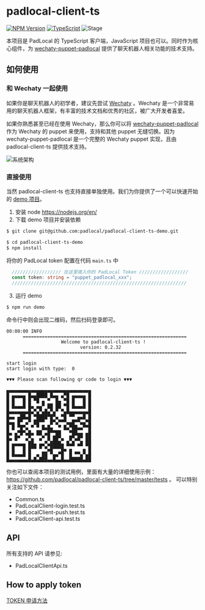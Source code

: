 # padlocal-client-ts

[![NPM Version](https://badge.fury.io/js/padlocal-client-ts.svg)](https://www.npmjs.com/package/padlocal-client-ts)
[![TypeScript](https://img.shields.io/badge/%3C%2F%3E-TypeScript-blue.svg)](https://www.typescriptlang.org/)
![Stage](https://img.shields.io/badge/Stage-beta-yellow)


本项目是 PadLocal 的 TypeScript 客户端，JavaScript 项目也可以。同时作为核心组件，为 [wechaty-puppet-padlocal](https://github.com/padlocal/wechaty-puppet-padlocal) 提供了聊天机器人相关功能的技术支持。

## 如何使用

### 和 Wechaty 一起使用
如果你是聊天机器人的初学者，建议先尝试 [Wechaty](https://github.com/wechaty/wechaty) 。Wechaty 是一个非常易用的聊天机器人框架，有丰富的技术文档和优秀的社区，被广大开发者喜爱。

如果你熟悉甚至已经在使用 Wechaty，那么你可以将 [wechaty-puppet-padlocal](https://github.com/padlocal/wechaty-puppet-padlocal) 作为 Wechaty 的 puppet 来使用，支持和其他 puppet 无缝切换。因为 wechaty-puppet-padlocal 是一个完整的 Wechaty puppet 实现，且由 padlocal-client-ts 提供技术支持。

![系统架构](https://user-images.githubusercontent.com/64943823/103167459-3f40af80-4866-11eb-8b8e-2d06c3c584a8.png)

### 直接使用

当然 padlocal-client-ts 也支持直接单独使用。我们为你提供了一个可以快速开始的 [demo 项目](https://github.com/padlocal/padlocal-client-ts-demo)。

1. 安装 node https://nodejs.org/en/
2. 下载 demo 项目并安装依赖
```sh
$ git clone git@github.com:padlocal/padlocal-client-ts-demo.git

$ cd padlocal-client-ts-demo
$ npm install
```
将你的 PadLocal token 配置在代码 `main.ts` 中
```ts
  ////////////////// 在这里填入你的 PadLocal Token //////////////////
  const token: string = "puppet_padlocal_xxx";
  ////////////////////////////////////////////////////////////////
```
3. 运行 demo

```sh
$ npm run demo
```
命令行中则会出现二维码，然后扫码登录即可。
```
00:00:00 INFO
      ============================================================
                    Welcome to padlocal-client-ts !
                           version: 0.2.32
      ============================================================

start login
start login with type:  0

▼▼▼ Please scan following qr code to login ▼▼▼

▄▄▄▄▄▄▄▄▄▄▄▄▄▄▄▄▄▄▄▄▄▄▄▄▄▄▄▄▄▄▄
█ ▄▄▄▄▄ █▄▄████ █▄▄ ▄▀█ ▄▄▄▄▄ █
█ █   █ █ ▀█ ▄ ▀  █▄ ▀█ █   █ █
█ █▄▄▄█ █▄ ▄▄▀ ██ ██ ▀█ █▄▄▄█ █
█▄▄▄▄▄▄▄█▄▀▄▀▄█▄▀▄▀ ▀▄█▄▄▄▄▄▄▄█
█▄▄ ▄██▄█ ▀████▀█▀▄ ▀█ ▀▀ ▄▄█ █
█▄▄ █▀ ▄▀ ██▀▀  █▀▄▀▀▀▄▄█▀▀▄▄▀█
█ █ ▀█▀▄ ▀ ▀ █▄█▄  ▀ █▄▀██▄▄▀▀█
█▄ ▄▀█▀▄█▄ ██ ▄█▀▀██   ▀██▄▄ ▄█
█▄ █▀  ▄▀▄  ▄▀ █ ██▀▄  █▀▄█▀ ██
█ ▄▄▄▄▄ ██▄ ▄▄▀▄████▄ █▄█ ▄█ ██
█ █   █ █▀▀ ▀ ▀▄█▀▀▀█▄ ▄    ▄ █
█ █▄▄▄█ █  ▄ ██ ▀▄▄▀█  █ ▀▀▄▀▄█
█▄▄▄▄▄▄▄█▄█▄███▄▄█▄▄█▄▄█████▄██
```

你也可以查阅本项目的测试用例，里面有大量的详细使用示例：https://github.com/padlocal/padlocal-client-ts/tree/master/tests 。
可以特别关注如下文件：
* Common.ts
* PadLocalClient-login.test.ts
* PadLocalClient-push.test.ts
* PadLocalClient-api.test.ts

## API
所有支持的 API 请参见:
* PadLocalClientApi.ts

## How to apply token
[TOKEN 申请方法](https://github.com/padlocal/wechaty-puppet-padlocal/wiki/How-to-Apply-Token)
